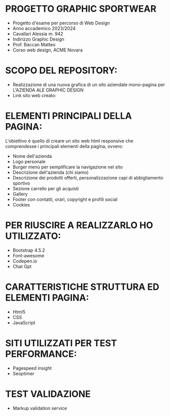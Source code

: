 # PROGETTO GRAPHIC SPORTWEAR
* Progetto d'esame per percorso di Web Design
* Anno accademico 2023/2024
* Cavallari Alessia m. 942
* Indirizzo Graphic Design
* Prof. Baccan Matteo
* Corso web design, ACME Novara

 # SCOPO DEL REPOSITORY:
* Realizzazione di una nuova grafica di un sito aziendale mono-pagina per L'AZIENDA ALE GRAPHIC DESIGN
* Link sito web creato:

 # ELEMENTI PRINCIPALI DELLA PAGINA:
L'obiettivo è quello di creare un sito web html responsive che comprendesse i principali elementi della pagina, ovvero:

* Nome dell'azienda
* Logo personale
* Burger menù per semplificare la navigazione nel sito
* Descrizione dell'azienda (chi siamo)
* Descrizione dei prodotti offerti, personalizzazione capi di abbigliamento sportivo
* Sezione carrello per gli acquisti
* Gallery
* Footer con contatti, orari, copyright e profili social
* Cookies

# PER RIUSCIRE A REALIZZARLO HO UTILIZZATO:
* Bootstrap 4.5.2
* Font-awesome
* Codepen.io
* Chat Gpt

# CARATTERISTICHE STRUTTURA ED ELEMENTI PAGINA:
* Html5
* CSS
* JavaScript

# SITI UTILIZZATI PER TEST PERFORMANCE:

* Pagespeed insight
* Seoptimer

# TEST VALIDAZIONE
* Markup validation service

